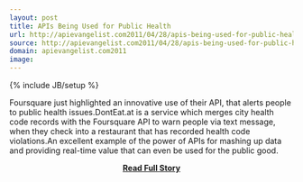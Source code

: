 ```yaml
---
layout: post
title: APIs Being Used for Public Health
url: http://apievangelist.com2011/04/28/apis-being-used-for-public-health/
source: http://apievangelist.com2011/04/28/apis-being-used-for-public-health/
domain: apievangelist.com2011
image: 
---
```

{% include JB/setup %}<p>Foursquare just highlighted an innovative use of their API, that alerts people to public health issues.DontEat.at is a service which merges city health code records with the Foursquare API to warn people via text message, when they check into a restaurant that has recorded health code violations.An excellent example of the power of APIs for mashing up data and providing real-time value that can even be used for the public good.</p>
<center><p><a href="http://apievangelist.com2011/04/28/apis-being-used-for-public-health/" style='padding:25px; font-sze:18px; font-weight: bold;'>Read Full Story</a></p></center>
